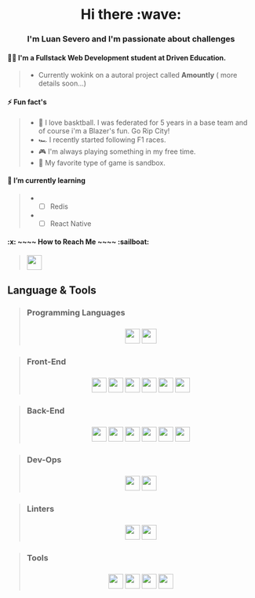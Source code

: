 <h1 align="center">Hi there :wave:</h1>
<h3 align="center">I'm Luan Severo and I'm passionate about challenges</h3>

<h4>👨‍💻 I'm a Fullstack Web Development student at Driven Education.</h4>

> - Currently wokink on a autoral project called **Amountly** ( more details soon...)

<h4>⚡ Fun fact's</h4>

> - :basketball: I love basktball. I was federated for 5 years in a base team and of course i'm a Blazer's fun. Go Rip City!
> - :racing_car: I recently started following F1 races.
> - :video_game: I'm always playing something in my free time.
> - :toolbox: My favorite type of game is sandbox.

<h4>🌱 I’m currently learning</h4>

> - - [ ] Redis
> - - [ ] React Native


<h4>:x: ~~~~ How to Reach Me ~~~~  :sailboat:</h4>

> <a href="www.linkedin.com/in/luansevero"><img src="https://img.shields.io/badge/LinkedIn-0077B5?style=for-the-badge&logo=linkedin&logoColor=white" height="30px"/></a>

<h2>Language & Tools</h2>

> <h3>Programming Languages<h3>
> <div align="center">
> <img src="https://img.shields.io/badge/JavaScript-323330?style=for-the-badge&logo=javascript&logoColor=F7DF1E" height="30px" />
> <img src="https://img.shields.io/badge/TypeScript-007ACC?style=for-the-badge&logo=typescript&logoColor=white" height="30px"/>
> </div>

> <h3>Front-End<h3>
> <div align="center">
> <img src="https://img.shields.io/badge/HTML5-E34F26?style=for-the-badge&logo=html5&logoColor=white" height="30px" />
> <img src="https://img.shields.io/badge/CSS3-1572B6?style=for-the-badge&logo=css3&logoColor=white" height="30px"/>
> <img src="https://img.shields.io/badge/React-20232A?style=for-the-badge&logo=react&logoColor=61DAFB" height="30px"/>
> <img src="https://img.shields.io/badge/Tailwind_CSS-38B2AC?style=for-the-badge&logo=tailwind-css&logoColor=white" height="30px"/>
> <img src="https://img.shields.io/badge/styled--components-DB7093?style=for-the-badge&logo=styled-components&logoColor=white" height="30px"/>
> <img src="https://img.shields.io/badge/Material--UI-0081CB?style=for-the-badge&logo=material-ui&logoColor=white" height="30px"/>
> </div>

> <h3>Back-End<h3>
> <div align="center">
> <img src="https://img.shields.io/badge/Node.js-43853D?style=for-the-badge&logo=node.js&logoColor=white" height="30px" />
> <img src="https://img.shields.io/badge/Express.js-404D59?style=for-the-badge" height="30px"/>
> <img src="https://img.shields.io/badge/MongoDB-4EA94B?style=for-the-badge&logo=mongodb&logoColor=white" height="30px"/>
> <img src="https://img.shields.io/badge/PostgreSQL-316192?style=for-the-badge&logo=postgresql&logoColor=white" height="30px"/>
> <img src="https://img.shields.io/badge/Prisma-3982CE?style=for-the-badge&logo=Prisma&logoColor=white" height="30px"/>
> <img src="https://img.shields.io/badge/Jest-323330?style=for-the-badge&logo=Jest&logoColor=white" height="30px"/>
> </div>

> <h3>Dev-Ops<h3>
> <div align="center">
> <img src="https://img.shields.io/badge/Amazon_AWS-FF9900?style=for-the-badge&logo=amazonaws&logoColor=white" height="30px" />
> <img src="https://img.shields.io/badge/docker-%230db7ed.svg?style=for-the-badge&logo=docker&logoColor=white" height="30px"/>
> </div>

> <h3>Linters<h3>
> <div align="center">
> <img src="https://img.shields.io/badge/eslint-3A33D1?style=for-the-badge&logo=eslint&logoColor=white" height="30px" />
> <img src="https://img.shields.io/badge/prettier-1A2C34?style=for-the-badge&logo=prettier&logoColor=F7BA3E" height="30px"/>
> </div>

> <h3>Tools<h3>
> <div align="center">
> <img src="https://img.shields.io/badge/Trello-0052CC?style=for-the-badge&logo=trello&logoColor=white" height="30px" />
> <img src="https://img.shields.io/badge/Notion-000000?style=for-the-badge&logo=notion&logoColor=white" height="30px"/>
> <img src="https://img.shields.io/badge/GIT-E44C30?style=for-the-badge&logo=git&logoColor=white" height="30px"/>
> <img src="https://img.shields.io/badge/Slack-4A154B?style=for-the-badge&logo=slack&logoColor=white" height="30px"/>
> </div>

<!-- Badges source: https://dev.to/envoy_/150-badges-for-github-pnk -->
<h2></h2>
